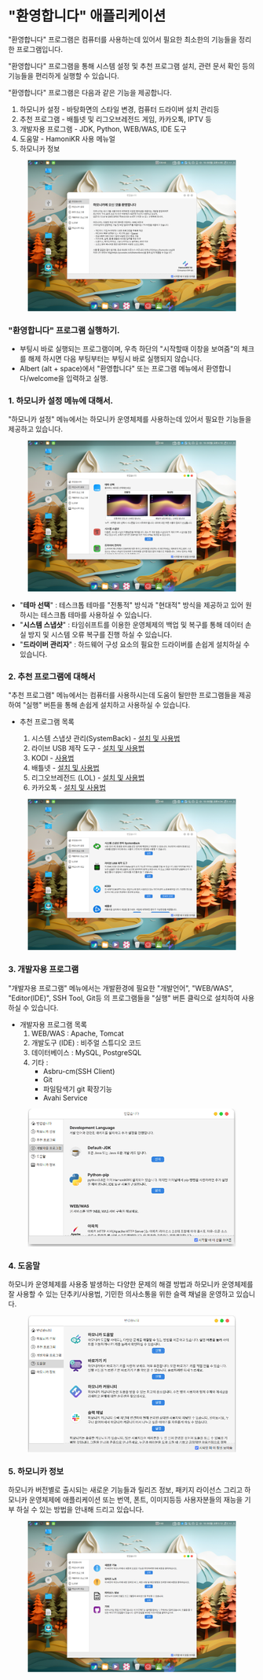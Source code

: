 # "환영합니다" 애플리케이션

"환영합니다" 프로그램은 컴퓨터를 사용하는데 있어서 필요한 최소한의 기능들을 정리한 프로그램입니다.&#x20;

"환영합니다" 프로그램을 통해 시스템 설정 및 추천 프로그램 설치, 관련 문서 확인 등의 기능들을 편리하게 실행할 수 있습니다.

"환영합니다" 프로그램은 다음과 같은 기능을 제공합니다.&#x20;

1. 하모니카 설정 -  바탕화면의 스타일 변경, 컴퓨터 드라이버 설치 관리등&#x20;
2. 추천 프로그램 - 배틀넷 및 리그오브레전드 게임, 카카오톡, IPTV 등
3. 개발자용 프로그램 - JDK, Python, WEB/WAS, IDE 도구
4. 도움말 - HamoniKR 사용 메뉴얼
5. 하모니카 정보

<figure><img src="../../.gitbook/assets/VirtualBox_liqq_30_10_2023_16_06_15.png" alt=""><figcaption></figcaption></figure>

### "환영합니다" 프로그램 실행하기.

* 부팅시 바로 실행되는 프로그램이며, 우측 하단의 "시작할때 이창을 보여줌"의 체크를 해제 하시면 다음 부팅부터는 부팅시 바로 실행되지 않습니다.&#x20;
* Albert (alt + space)에서 "환영합니다" 또는 프로그램 메뉴에서 환영합니다/welcome을 입력하고 실행.



### 1. 하모니카 설정 메뉴에 대해서.

"하모니카 설정" 메뉴에서는 하모니카 운영체제를 사용하는데 있어서 필요한 기능들을 제공하고 있습니다.&#x20;

<figure><img src="../../.gitbook/assets/4 (17).png" alt=""><figcaption></figcaption></figure>

* "**테마 선택**"  :   테스크톱 테마를 "전통적" 방식과 "현대적" 방식을 제공하고 있어 원하시는 테스크톱 테마를 사용하실 수 있습니다.&#x20;
* "**시스템 스냅샷**" :  타임쉬프트를 이용한 운영체제의 백업 및 복구를 통해 데이터 손실 방지 및 시스템 오류 복구를 진행 하실 수 있습니다.&#x20;
* "**드라이버 관리자**"  : 하드웨어 구성 요소의 필요한 드라이버를 손쉽게 설치하실 수 있습니다.



### 2. 추천 프로그램에 대해서&#x20;

"추천 프로그램" 메뉴에서는 컴퓨터를 사용하시는데 도움이 될만한 프로그램들을 제공하여 "실행" 버튼을 통해 손쉽게 설치하고 사용하실 수 있습니다.&#x20;

*   추천 프로그램 목록

    1. 시스템 스냅샷 관리(SystemBack) - [설치 및 사용법](https://docs.hamonikr.org/hamonikr-7.0/key-features/undefined/systemback)
    2. 라이브 USB 제작 도구 - [설치 및 사용법](https://docs.hamonikr.org/hamonikr-7.0/key-features/usb/usb-live-usb-creator)
    3. KODI - [사용법](https://docs.hamonikr.org/hamonikr-7.0/startmenu/music\_video/kodi)
    4. 배틀넷 - [설치 및 사용법](https://docs.hamonikr.org/hamonikr-7.0/key-features/game/battlenet)
    5. 리그오브레전드 (LOL) - [설치 및 사용법](https://docs.hamonikr.org/hamonikr-7.0/key-features/game/lol)
    6. 카카오톡 - [설치 및 사용법](https://docs.hamonikr.org/hamonikr-7.0/key-features/hamonikr-welcome/kakaotalk)&#x20;



<figure><img src="../../.gitbook/assets/0 (5).png" alt=""><figcaption></figcaption></figure>

###

### 3. 개발자용 프로그램&#x20;

"개발자용 프로그램" 메뉴에서는  개발환경에 필요한 "개발언어", "WEB/WAS", "Editor(IDE)", SSH Tool, Git등 의 프로그램들을 "실행" 버튼 클릭으로 설치하여 사용하실 수 있습니다.&#x20;

* 개발자용 프로그램 목록
  1. WEB/WAS  : Apache, Tomcat
  2. 개발도구 (IDE) : 비주얼 스튜디오 코드
  3. 데이터베이스 : MySQL, PostgreSQL
  4. 기타 :&#x20;
     * Asbru-cm(SSH Client)
     * Git
     * 파일탐색기 git 확장기능
     * Avahi Service

<figure><img src="../../.gitbook/assets/image (438).png" alt=""><figcaption></figcaption></figure>

### 4. 도움말

하모니카 운영체제를 사용중 발생하는 다양한 문제의 해결 방법과 하모니카 운영체제를 잘 사용할 수 있는 단추키/사용법, 기민한 의사소통을 위한 슬랙 채널을 운영하고 있습니다.&#x20;

<figure><img src="../../.gitbook/assets/image (439).png" alt=""><figcaption></figcaption></figure>



### 5. 하모니카 정보

하모니카 버전별로 출시되는 새로운 기능들과 릴리즈 정보, 패키지 라이선스 그리고 하모니카 운영체제에 애플리케이션 또는 번역, 폰트, 이미지등등 사용자분들의 재능을 기부 하실 수 있는 방법을 안내해 드리고 있습니다.&#x20;

<figure><img src="../../.gitbook/assets/1 (8).png" alt=""><figcaption></figcaption></figure>
